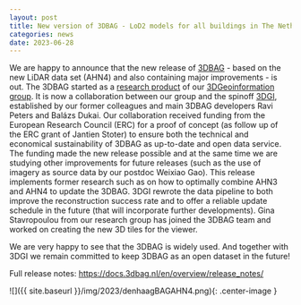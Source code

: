 ```yaml
---
layout: post
title: New version of 3DBAG - LoD2 models for all buildings in The Netherlands - is out!
categories: news
date: 2023-06-28
---
```


We are happy to announce that the new release of [3DBAG](www.3DBAG.nl) -  based on the new LiDAR data set (AHN4) and also containing major improvements - is out. 
The 3DBAG started as a [research product](https://3d.bk.tudelft.nl/projects/3dbag/) of our [3DGeoinformation group](https://3d.bk.tudelft.nl/). 
It is now a collaboration between our group and the spinoff [3DGI](https://3dgi.nl), established by our former colleagues and main 3DBAG developers Ravi Peters and Balázs Dukai. 
Our collaboration received funding from the European Research Council (ERC) for a proof of concept (as follow up of the ERC grant of Jantien Stoter) to ensure both the technical and economical sustainability of 3DBAG as up-to-date and open data service. 
The funding made the new release possible and at the same time we are studying other improvements for future releases (such as the use of imagery as source data by our postdoc Weixiao Gao).
This release implements former research such as on how to optimally combine AHN3 and AHN4 to update the 3DBAG. 3DGI rewrote the data pipeline to both improve the reconstruction success rate and to offer a reliable update schedule in the future (that will incorporate further developments). 
Gina Stavropoulou from our research group has joined the 3DBAG team and worked on creating the new 3D tiles for the viewer.

We are very happy to see that the 3DBAG is widely used. And together with 3DGI we remain committed to keep 3DBAG as an open dataset in the future!

Full release notes: https://docs.3dbag.nl/en/overview/release_notes/


![]({{ site.baseurl }}/img/2023/denhaagBAGAHN4.png){: .center-image }
